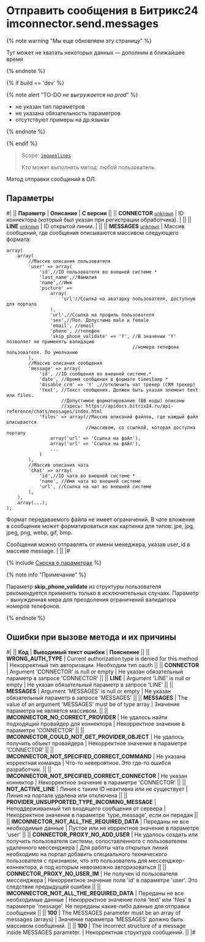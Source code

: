 # Отправить сообщения в Битрикс24 imconnector.send.messages

{% note warning "Мы еще обновляем эту страницу" %}

Тут может не хватать некоторых данных — дополним в ближайшее время

{% endnote %}

{% if build == 'dev' %}

{% note alert "TO-DO _не выгружается на prod_" %}

- не указан тип параметров
- не указана обязательность параметров
- отсутствуют примеры на др.языках

{% endnote %}

{% endif %}

> Scope: [`imopenlines`](../../scopes/permissions.md)
>
> Кто может выполнять метод: любой пользователь

Метод отправки сообщений в ОЛ.

## Параметры

#|
|| **Параметр** | **Описание** | **С версии** ||
|| **CONNECTOR**
[`unknown`](../../data-types.md) | ID коннектора (который был указан при регистрации обработчика). | ||
|| **LINE**
[`unknown`](../../data-types.md) | ID открытой линии. | ||
|| **MESSAGES**
[`unknown`](../../data-types.md) | Массив сообщений, где сообщения описываются массивом следующего формата: 

```
array(
    array(
        //Массив описания пользователя
        'user' => array(
            'id',//ID пользователя во внешней системе *
            'last_name',//Фамилия
            'name',//Имя
            'picture' =>
                array(
                    'url'//Ссылка на аватарку пользователя, доступную для портала
                ),
                'url',//Ссылка на профиль пользователя
                'sex',//Пол. Допустимо male и female
                'email', //email
                'phone', //телефон
                'skip_phone_validate' => 'Y', //В значении 'Y' позволяет не применять валидацию 
                                              //номера телефона пользователя. По умолчанию         
        ),
        //Массив описания сообщения
        'message' => array(
            'id', //ID сообщения во внешней системе.*
            'date', //Время сообщения в формате timestamp *
            'disable_crm' => 'Y' ,//отключить чат трекер (CRM трекер)
            'text', //Текст сообщения. Должен быть указан элемент text или files. 
                    //Допустимое форматирование (BB коды) описаны 
                    //здесь: https://apidocs.bitrix24.ru/api-reference/chats/messages/index.html
            'files' => array(//Массив описаний файлов, где каждый файл описывается 
                             //массивом, со ссылкой, которая доступна порталу
                array('url' => 'Cсылка на файл'),
                array('url' => 'Cсылка на файл'),
                ...
            )
        ),
        //Массив описания чата
        'chat' => array(
            'id',//ID чата во внешней системе *
            'name', //Имя чата во внешней системе
            'url', //Ссылка на чат во внешней системе
        ),
    ),
    array(...),
);

```
Формат передаваемого файла не имеет ограничений. В чате вложение в сообщение может форматироваться как картинка для типов: jpe, jpg, jpeg, png, webp, gif, bmp.

Сообщения можно отправлять от имени менеджера, указав user_id в массиве message.
| ||
|#

{% include [Сноска о параметрах](../../../_includes/required.md) %}

{% note info "Примечание" %}

Параметр **skip_phone_validate** из структуры пользователя рекомендуется применять только в исключительных случаях. Параметр - вынужденная мера для преодоления ограничений валидатора номеров телефонов.

{% endnote %}

## Ошибки при вызове метода и их причины

#|
|| **Код** | **Выводимый текст ошибки** | **Пояснение** ||
|| **WRONG_AUTH_TYPE** | Current authorization type is denied for this method | Некорректный тип авторизации. Необходим тип oauth ||
|| **CONNECTOR** | Argument 'CONNECTOR' is null or empty | Не указан обязательный параметр в запросе 'CONNECTOR' ||
|| **LINE** | Argument 'LINE' is null or empty | Не указан обязательный параметр в запросе 'LINE' ||
|| **MESSAGES** | Argument 'MESSAGES' is null or empty | Не указан обязательный параметр в запросе 'MESSAGES' ||
|| **MESSAGES** | The value of an argument 'MESSAGES' must be of type array | Значение параметра не является массивом. ||
|| **IMCONNECTOR_NO_CORRECT_PROVIDER** | Не удалось найти подходящий провайдер для коннектора | Некорректное значение в параметре 'CONNECTOR' ||
|| **IMCONNECTOR_COULD_NOT_GET_PROVIDER_OBJECT** | Не удалось получить объект провайдера | Некорректное значение в параметре 'CONNECTOR' ||
|| **IMCONNECTOR_NOT_SPECIFIED_CORRECT_COMMAND** | Не указана корректная команда | Что-то невероятное. Это где-то ошибся разработчик. ||
|| **IMCONNECTOR_NOT_SPECIFIED_CORRECT_CONNECTOR** | Не указан коннектор | Некорректное значение в параметре 'CONNECTOR' ||
|| **NOT_ACTIVE_LINE** | Линия c таким ID неактивна или не существует | Линия на портале удалена или отключена ||
|| **PROVIDER_UNSUPPORTED_TYPE_INCOMING_MESSAGE** | Неподдерживаемый тип входящего сообщения от сервера | Некорректное значение в параметре 'type_message', если он передан ||
|| **IMCONNECTOR_NOT_ALL_THE_REQUIRED_DATA** | Переданы не все необходимые данные | Пустое или не корректное значение в параметре 'user' ||
|| **CONNECTOR_PROXY_NO_ADD_USER** | Не удалось создать или получить пользователя системы, сопоставленного с пользователем удаленного мессенджера | Для работы чата открытых линий необходимо на портал добавить специального технического пользователя с признаком, что это пользователь для мессенджер-коннектора, и под которым невозможно авторизоваться ||
|| **CONNECTOR_PROXY_NO_USER_IM** | Не получен id пользователя мессенджера | Некорректное значение поля 'id' в параметре 'user'. Это следствие предыдущей ошибки ||
|| **IMCONNECTOR_NOT_ALL_THE_REQUIRED_DATA** | Переданы не все необходимые данные | Некорректное значение поля 'text' или 'files' в параметре 'message'. Не переданы какие-либо данные для отправки сообщения ||
|| **100** | The MESSAGES parameter must be an array of messages (arrays) | Значение параметра 'MESSAGES' должно быть массивом сообщений. ||
|| **100** | The incorrect structure of a message inside MESSAGES parameter. | Некорректная структура сообщений. ||
|#
